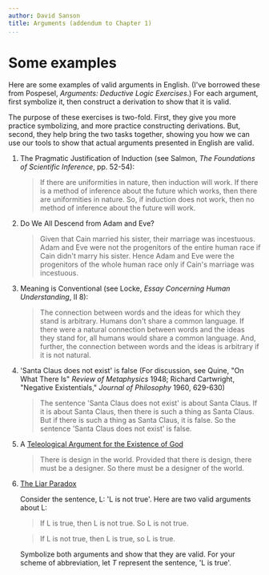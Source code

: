 ```yaml
---
author: David Sanson
title: Arguments (addendum to Chapter 1)
...
```


Some examples
=============

Here are some examples of valid arguments in English. (I've borrowed
these from Pospesel, *Arguments: Deductive Logic Exercises*.) For each
argument, first symbolize it, then construct a derivation to show that
it is valid.

The purpose of these exercises is two-fold. First, they give you more
practice symbolizing, and more practice constructing derivations. But,
second, they help bring the two tasks together, showing you how we can
use our tools to show that actual arguments presented in English are
valid.

1.  The Pragmatic Justification of Induction (see Salmon, *The
    Foundations of Scientific Inference*, pp. 52-54):

    > If there are uniformities in nature, then induction will work. If
    > there is a method of inference about the future which works, then
    > there are uniformities in nature. So, if induction does not work,
    > then no method of inference about the future will work.

2.  Do We All Descend from Adam and Eve?

    > Given that Cain married his sister, their marriage was incestuous.
    > Adam and Eve were not the progenitors of the entire human race if
    > Cain didn't marry his sister. Hence Adam and Eve were the
    > progenitors of the whole human race only if Cain's marriage was
    > incestuous.

3.  Meaning is Conventional (see Locke, *Essay Concerning Human
    Understanding*, II 8):

    > The connection between words and the ideas for which they stand is
    > arbitrary. Humans don't share a common language. If there were a
    > natural connection between words and the ideas they stand for, all
    > humans would share a common language. And, further, the connection
    > between words and the ideas is arbitrary if it is not natural.

4.  'Santa Claus does not exist' is false (For discussion, see Quine,
    "On What There Is" *Review of Metaphysics* 1948; Richard Cartwright,
    "Negative Existentials," *Journal of Philosophy* 1960, 629-630)

    > The sentence 'Santa Claus does not exist' is about Santa Claus. If
    > it is about Santa Claus, then there is such a thing as Santa
    > Claus. But if there is such a thing as Santa Claus, it is false.
    > So the sentence 'Santa Claus does not exist' is false.

5.  A [Teleological Argument for the Existence of
    God](http://plato.stanford.edu/entries/teleological-arguments/)

    > There is design in the world. Provided that there is design, there
    > must be a designer. So there must be a designer of the world.

6.  [The Liar Paradox](http://plato.stanford.edu/entries/liar-paradox/)

    Consider the sentence, L: 'L is not true'. Here are two valid
    arguments about L:

    > If L is true, then L is not true. So L is not true.

    > If L is not true, then L is true, so L is true.

    Symbolize both arguments and show that they are valid. For your
    scheme of abbreviation, let *T* represent the sentence, 'L is true'.
